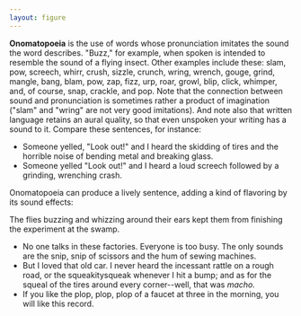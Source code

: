 ```yaml
---
layout: figure
---
```


**Onomatopoeia** is the use of words whose pronunciation imitates the sound the word describes. "Buzz," for example, when spoken is intended to resemble the sound of a flying insect. Other examples include these: slam, pow, screech, whirr, crush, sizzle, crunch, wring, wrench, gouge, grind, mangle, bang, blam, pow, zap, fizz, urp, roar, growl, blip, click, whimper, and, of course, snap, crackle, and pop. Note that the connection between sound and pronunciation is sometimes rather a product of imagination ("slam" and "wring" are not very good imitations). And note also that written language retains an aural quality, so that even unspoken your writing has a sound to it. Compare these sentences, for instance:

 - Someone yelled, "Look out!" and I heard the skidding of tires and the horrible noise of bending metal and breaking glass.
 - Someone yelled "Look out!" and I heard a loud screech followed by a grinding, wrenching crash.
 
Onomatopoeia can produce a lively sentence, adding a kind of flavoring by its sound effects:

The flies buzzing and whizzing around their ears kept them from finishing the experiment at the swamp.

 - No one talks in these factories. Everyone is too busy. The only sounds are the snip, snip of scissors and the hum of sewing machines.
 - But I loved that old car. I never heard the incessant rattle on a rough road, or the squeakitysqueak whenever I hit a bump; and as for the squeal of the tires around every corner--well, that was _macho._
 - If you like the plop, plop, plop of a faucet at three in the morning, you will like this record.